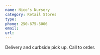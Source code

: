 ```yaml
---
name: Nico's Nursery
category: Retail Stores
type: 
phone: 250-675-5006
email: 
url: 
---
```


Delivery and curbside pick up. Call to order.